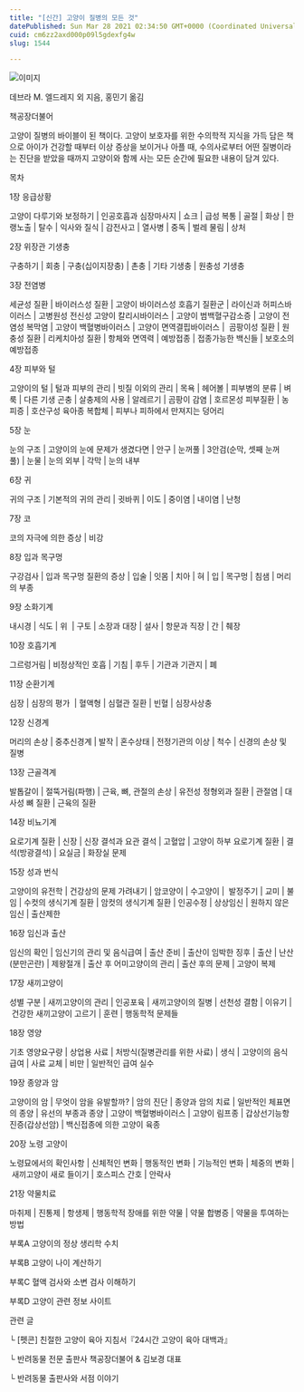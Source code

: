 ```yaml
---
title: "[신간] 고양이 질병의 모든 것"
datePublished: Sun Mar 28 2021 02:34:50 GMT+0000 (Coordinated Universal Time)
cuid: cm6zz2axd000p09l5gdexfg4w
slug: 1544

---
```



![이미지](https://cdn.hashnode.com/res/hashnode/image/upload/v1739247513190/522cab04-f58a-45d3-a590-ddbfd38acf46.jpeg)

데브라 M. 엘드레지 외 지음, 홍민기 옮김

책공장더불어

고양이 질병의 바이블이 된 책이다. 고양이 보호자를 위한 수의학적 지식을 가득 담은 책으로 아이가 건강할 때부터 이상 증상을 보이거나 아플 때, 수의사로부터 어떤 질병이라는 진단을 받았을 때까지 고양이와 함께 사는 모든 순간에 필요한 내용이 담겨 있다.

목차

1장 응급상황

고양이 다루기와 보정하기 | 인공호흡과 심장마사지 | 쇼크 | 급성 복통 | 골절 | 화상 | 한랭노출 | 탈수 | 익사와 질식 | 감전사고 | 열사병 | 중독 | 벌레 물림 | 상처

2장 위장관 기생충

구충하기 | 회충 | 구충(십이지장충) | 촌충 | 기타 기생충 | 원충성 기생충

3장 전염병

세균성 질환 | 바이러스성 질환 | 고양이 바이러스성 호흡기 질환군 | 라이신과 허피스바이러스 | 고병원성 전신성 고양이 칼리시바이러스 | 고양이 범백혈구감소증 | 고양이 전염성 복막염 | 고양이 백혈병바이러스 | 고양이 면역결핍바이러스 |  곰팡이성 질환 | 원충성 질환 | 리케치아성 질환 | 항체와 면역력 | 예방접종 | 접종가능한 백신들 | 보호소의 예방접종

4장 피부와 털

고양이의 털 | 털과 피부의 관리 | 빗질 이외의 관리 | 목욕 | 헤어볼 | 피부병의 분류 | 벼룩 | 다른 기생 곤충 | 살충제의 사용 | 알레르기 | 곰팡이 감염 | 호르몬성 피부질환 | 농피증 | 호산구성 육아종 복합체 | 피부나 피하에서 만져지는 덩어리

5장 눈

눈의 구조 | 고양이의 눈에 문제가 생겼다면 | 안구 | 눈꺼풀 | 3안검(순막, 셋째 눈꺼풀) | 눈물 | 눈의 외부 | 각막 | 눈의 내부

6장 귀

귀의 구조 | 기본적의 귀의 관리 | 귓바퀴 | 이도 | 중이염 | 내이염 | 난청

7장 코

코의 자극에 의한 증상 | 비강

8장 입과 목구멍

구강검사 | 입과 목구멍 질환의 증상 | 입술 | 잇몸 | 치아 | 혀 | 입 | 목구멍 | 침샘 | 머리의 부종

9장 소화기계

내시경 | 식도 | 위  | 구토 | 소장과 대장 | 설사 | 항문과 직장 | 간 | 췌장

10장 호흡기계

그르렁거림 | 비정상적인 호흡 | 기침 | 후두 | 기관과 기관지 | 폐

11장 순환기계

심장 | 심장의 평가  | 혈액형 | 심혈관 질환 | 빈혈 | 심장사상충

12장 신경계

머리의 손상 | 중추신경계 | 발작 | 혼수상태 | 전정기관의 이상 | 척수 | 신경의 손상 및 질병

13장 근골격계

발톱갈이 | 절뚝거림(파행) | 근육, 뼈, 관절의 손상 | 유전성 정형외과 질환 | 관절염 | 대사성 뼈 질환 | 근육의 질환

14장 비뇨기계

요로기계 질환 | 신장 | 신장 결석과 요관 결석 | 고혈압 | 고양이 하부 요로기계 질환 | 결석(방광결석) | 요실금 | 화장실 문제

15장 성과 번식

고양이의 유전학 | 건강상의 문제 가려내기 | 암코양이 | 수고양이 |  발정주기 | 교미 | 불임 | 수컷의 생식기계 질환 | 암컷의 생식기계 질환 | 인공수정 | 상상임신 | 원하지 않은 임신 | 출산제한

16장 임신과 출산

임신의 확인 | 임신기의 관리 및 음식급여 | 출산 준비 | 출산이 임박한 징후 | 출산 | 난산(분만곤란) | 제왕절개 | 출산 후 어미고양이의 관리 | 출산 후의 문제 | 고양이 복제

17장 새끼고양이

성별 구분 | 새끼고양이의 관리 | 인공포육 | 새끼고양이의 질병 | 선천성 결함 | 이유기 | 건강한 새끼고양이 고르기 | 훈련 | 행동학적 문제들

18장 영양

기초 영양요구량 | 상업용 사료 | 처방식(질병관리를 위한 사료) | 생식 | 고양이의 음식급여 | 사료 교체 | 비만 | 일반적인 급여 실수

19장 종양과 암

고양이의 암 | 무엇이 암을 유발할까? | 암의 진단 | 종양과 암의 치료 | 일반적인 체표면의 종양 | 유선의 부종과 종양 | 고양이 백혈병바이러스 | 고양이 림프종 | 갑상선기능항진증(갑상선암) | 백신접종에 의한 고양이 육종

20장 노령 고양이

노령묘에서의 확인사항 | 신체적인 변화 | 행동적인 변화 | 기능적인 변화 | 체중의 변화 | 새끼고양이 새로 들이기 | 호스피스 간호 | 안락사

21장 약물치료

마취제 | 진통제 | 항생제 | 행동학적 장애를 위한 약물 | 약물 합병증 | 약물을 투여하는 방법

부록A 고양이의 정상 생리학 수치

부록B 고양이 나이 계산하기

부록C 혈액 검사와 소변 검사 이해하기

부록D 고양이 관련 정보 사이트

관련 글

└ [펫콘] 친절한 고양이 육아 지침서『24시간 고양이 육아 대백과』

└ 반려동물 전문 출판사 책공장더불어 & 김보경 대표

└ 반려동물 출판사와 서점 이야기